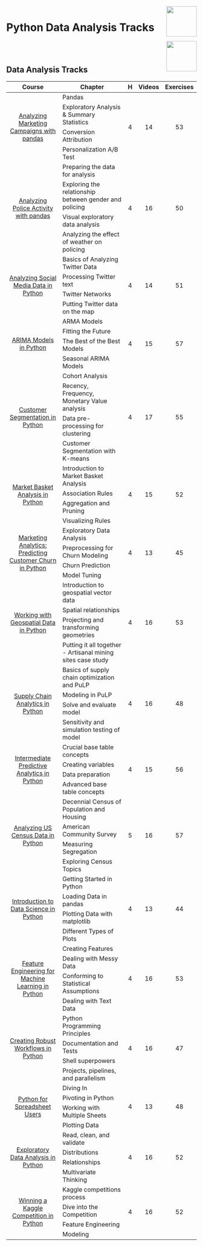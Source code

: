 <img align="right" width="80" height="80" src="https://github.com/cs-MohamedAyman/DataCamp-Tracks/blob/master/organizations-logos/datacamp.jpg">

# Python Data Analysis Tracks

<img align="right" width="80" height="80" src="https://github.com/cs-MohamedAyman/DataCamp-Tracks/blob/master/organizations-logos/python.jpg">
<br><br>

## Data Analysis Tracks

<table>
    <thead>
        <tr>
            <th width="40%">Course</th>
            <th width="60%">Chapter</th>
            <th>H</th>
            <th>Videos</th>
            <th>Exercises</th>
        </tr>
    </thead>
    <tbody>
            <tr>
                <td rowspan=4 align=center>
<a href="https://learn.datacamp.com/courses/analyzing-marketing-campaigns-with-pandas">Analyzing Marketing Campaigns with pandas</a><br>
                <td align="left">Pandas</td>
                <td rowspan=4 align="center">4</td>
                <td rowspan=4 align="center">14</td>
                <td rowspan=4 align="center">53</td>
                </td>
            </tr>
            <tr>
                <td align="left">Exploratory Analysis & Summary Statistics</td>
            </tr>
            <tr>
                <td align="left">Conversion Attribution</td>
            </tr>
            <tr>
                <td align="left">Personalization A/B Test</td>
            </tr>
            <tr>
                <td rowspan=4 align=center>
<a href="https://learn.datacamp.com/courses/analyzing-police-activity-with-pandas">Analyzing Police Activity with pandas</a><br>
                <td align="left">Preparing the data for analysis</td>
                <td rowspan=4 align="center">4</td>
                <td rowspan=4 align="center">16</td>
                <td rowspan=4 align="center">50</td>
                </td>
            </tr>
            <tr>
                <td align="left">Exploring the relationship between gender and policing</td>
            </tr>
            <tr>
                <td align="left">Visual exploratory data analysis</td>
            </tr>
            <tr>
                <td align="left">Analyzing the effect of weather on policing</td>
            </tr>
            <tr>
                <td rowspan=4 align=center>
<a href="https://learn.datacamp.com/courses/analyzing-social-media-data-in-python">Analyzing Social Media Data in Python</a><br>
                <td align="left">Basics of Analyzing Twitter Data</td>
                <td rowspan=4 align="center">4</td>
                <td rowspan=4 align="center">14</td>
                <td rowspan=4 align="center">51</td>
                </td>
            </tr>
            <tr>
                <td align="left">Processing Twitter text</td>
            </tr>
            <tr>
                <td align="left">Twitter Networks</td>
            </tr>
            <tr>
                <td align="left">Putting Twitter data on the map</td>
            </tr>
            <tr>
                <td rowspan=4 align=center>
<a href="https://learn.datacamp.com/courses/arima-models-in-python">ARIMA Models in Python</a><br>
                <td align="left">ARMA Models</td>
                <td rowspan=4 align="center">4</td>
                <td rowspan=4 align="center">15</td>
                <td rowspan=4 align="center">57</td>
                </td>
            </tr>
            <tr>
                <td align="left">Fitting the Future</td>
            </tr>
            <tr>
                <td align="left">The Best of the Best Models</td>
            </tr>
            <tr>
                <td align="left">Seasonal ARIMA Models</td>
            </tr>
            <tr>
                <td rowspan=4 align=center>
<a href="https://learn.datacamp.com/courses/customer-segmentation-in-python">Customer Segmentation in Python</a><br>
                <td align="left">Cohort Analysis</td>
                <td rowspan=4 align="center">4</td>
                <td rowspan=4 align="center">17</td>
                <td rowspan=4 align="center">55</td>
                </td>
            </tr>
            <tr>
                <td align="left">Recency, Frequency, Monetary Value analysis</td>
            </tr>
            <tr>
                <td align="left">Data pre-processing for clustering</td>
            </tr>
            <tr>
                <td align="left">Customer Segmentation with K-means</td>
            </tr>
            <tr>
                <td rowspan=4 align=center>
<a href="https://learn.datacamp.com/courses/market-basket-analysis-in-python">Market Basket Analysis in Python</a><br>
                <td align="left">Introduction to Market Basket Analysis</td>
                <td rowspan=4 align="center">4</td>
                <td rowspan=4 align="center">15</td>
                <td rowspan=4 align="center">52</td>
                </td>
            </tr>
            <tr>
                <td align="left">Association Rules</td>
            </tr>
            <tr>
                <td align="left">Aggregation and Pruning</td>
            </tr>
            <tr>
                <td align="left">Visualizing Rules</td>
            </tr>
            <tr>
                <td rowspan=4 align=center>
<a href="https://learn.datacamp.com/courses/marketing-analytics-predicting-customer-churn-in-python">Marketing Analytics: Predicting Customer Churn in Python</a><br>
                <td align="left">Exploratory Data Analysis</td>
                <td rowspan=4 align="center">4</td>
                <td rowspan=4 align="center">13</td>
                <td rowspan=4 align="center">45</td>
                </td>
            </tr>
            <tr>
                <td align="left">Preprocessing for Churn Modeling</td>
            </tr>
            <tr>
                <td align="left">Churn Prediction</td>
            </tr>
            <tr>
                <td align="left">Model Tuning</td>
            </tr>
            <tr>
                <td rowspan=4 align=center>
<a href="https://learn.datacamp.com/courses/working-with-geospatial-data-in-python">Working with Geospatial Data in Python</a><br>
                <td align="left">Introduction to geospatial vector data</td>
                <td rowspan=4 align="center">4</td>
                <td rowspan=4 align="center">16</td>
                <td rowspan=4 align="center">53</td>
                </td>
            </tr>
            <tr>
                <td align="left">Spatial relationships</td>
            </tr>
            <tr>
                <td align="left">Projecting and transforming geometries</td>
            </tr>
            <tr>
                <td align="left">Putting it all together - Artisanal mining sites case study</td>
            </tr>
            <tr>
                <td rowspan=4 align=center>
<a href="https://learn.datacamp.com/courses/supply-chain-analytics-in-python">Supply Chain Analytics in Python</a><br>
                <td align="left">Basics of supply chain optimization and PuLP</td>
                <td rowspan=4 align="center">4</td>
                <td rowspan=4 align="center">16</td>
                <td rowspan=4 align="center">48</td>
                </td>
            </tr>
            <tr>
                <td align="left">Modeling in PuLP</td>
            </tr>
            <tr>
                <td align="left">Solve and evaluate model</td>
            </tr>
            <tr>
                <td align="left">Sensitivity and simulation testing of model</td>
            </tr>
            <tr>
                <td rowspan=4 align=center>
<a href="https://learn.datacamp.com/courses/intermediate-predictive-analytics-in-python">Intermediate Predictive Analytics in Python</a><br>
                <td align="left">Crucial base table concepts</td>
                <td rowspan=4 align="center">4</td>
                <td rowspan=4 align="center">15</td>
                <td rowspan=4 align="center">56</td>
                </td>
            </tr>
            <tr>
                <td align="left">Creating variables</td>
            </tr>
            <tr>
                <td align="left">Data preparation</td>
            </tr>
            <tr>
                <td align="left">Advanced base table concepts</td>
            </tr>
            <tr>
                <td rowspan=4 align=center>
<a href="https://learn.datacamp.com/courses/analyzing-us-census-data-in-python">Analyzing US Census Data in Python</a><br>
                <td align="left">Decennial Census of Population and Housing</td>
                <td rowspan=4 align="center">5</td>
                <td rowspan=4 align="center">16</td>
                <td rowspan=4 align="center">57</td>
                </td>
            </tr>
            <tr>
                <td align="left">American Community Survey</td>
            </tr>
            <tr>
                <td align="left">Measuring Segregation</td>
            </tr>
            <tr>
                <td align="left">Exploring Census Topics</td>
            </tr>
            <tr>
                <td rowspan=4 align=center>
<a href="https://learn.datacamp.com/courses/introduction-to-data-science-in-python">Introduction to Data Science in Python</a><br>
                <td align="left">Getting Started in Python</td>
                <td rowspan=4 align="center">4</td>
                <td rowspan=4 align="center">13</td>
                <td rowspan=4 align="center">44</td>
                </td>
            </tr>
            <tr>
                <td align="left">Loading Data in pandas</td>
            </tr>
            <tr>
                <td align="left">Plotting Data with matplotlib</td>
            </tr>
            <tr>
                <td align="left">Different Types of Plots</td>
            </tr>
            <tr>
                <td rowspan=4 align=center>
<a href="https://learn.datacamp.com/courses/feature-engineering-for-machine-learning-in-python">Feature Engineering for Machine Learning in Python</a><br>
                <td align="left">Creating Features</td>
                <td rowspan=4 align="center">4</td>
                <td rowspan=4 align="center">16</td>
                <td rowspan=4 align="center">53</td>
                </td>
            </tr>
            <tr>
                <td align="left">Dealing with Messy Data</td>
            </tr>
            <tr>
                <td align="left">Conforming to Statistical Assumptions</td>
            </tr>
            <tr>
                <td align="left">Dealing with Text Data</td>
            </tr>
            <tr>
                <td rowspan=4 align=center>
<a href="https://learn.datacamp.com/courses/creating-robust-workflows-in-python">Creating Robust Workflows in Python</a><br>
                <td align="left">Python Programming Principles</td>
                <td rowspan=4 align="center">4</td>
                <td rowspan=4 align="center">16</td>
                <td rowspan=4 align="center">47</td>
                </td>
            </tr>
            <tr>
                <td align="left">Documentation and Tests</td>
            </tr>
            <tr>
                <td align="left">Shell superpowers</td>
            </tr>
            <tr>
                <td align="left">Projects, pipelines, and parallelism</td>
            </tr>
            <tr>
                <td rowspan=4 align=center>
<a href="https://learn.datacamp.com/courses/python-for-spreadsheet-users">Python for Spreadsheet Users</a><br>
                <td align="left">Diving In</td>
                <td rowspan=4 align="center">4</td>
                <td rowspan=4 align="center">13</td>
                <td rowspan=4 align="center">48</td>
                </td>
            </tr>
            <tr>
                <td align="left">Pivoting in Python</td>
            </tr>
            <tr>
                <td align="left">Working with Multiple Sheets</td>
            </tr>
            <tr>
                <td align="left">Plotting Data</td>
            </tr>
            <tr>
                <td rowspan=4 align=center>
<a href="https://learn.datacamp.com/courses/exploratory-data-analysis-in-python">Exploratory Data Analysis in Python</a><br>
                <td align="left">Read, clean, and validate</td>
                <td rowspan=4 align="center">4</td>
                <td rowspan=4 align="center">16</td>
                <td rowspan=4 align="center">52</td>
                </td>
            </tr>
            <tr>
                <td align="left">Distributions</td>
            </tr>
            <tr>
                <td align="left">Relationships</td>
            </tr>
            <tr>
                <td align="left">Multivariate Thinking</td>
            </tr>
            <tr>
                <td rowspan=4 align=center>
<a href="https://learn.datacamp.com/courses/winning-a-kaggle-competition-in-python">Winning a Kaggle Competition in Python</a><br>
                <td align="left">Kaggle competitions process</td>
                <td rowspan=4 align="center">4</td>
                <td rowspan=4 align="center">16</td>
                <td rowspan=4 align="center">52</td>
                </td>
            </tr>
            <tr>
                <td align="left">Dive into the Competition</td>
            </tr>
            <tr>
                <td align="left">Feature Engineering</td>
            </tr>
            <tr>
                <td align="left">Modeling</td>
            </tr>
    </tbody>
</table>
